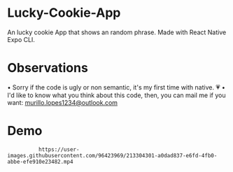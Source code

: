 # Lucky-Cookie-App
An lucky cookie App that shows an random phrase. Made with React Native Expo CLI.

# Observations
• Sorry if the code is ugly or non semantic, it's my first time with native. 💗
• I'd like to know what you think about this code, then, you can mail me if you want: murillo.lopes1234@outlook.com

# Demo
              https://user-images.githubusercontent.com/96423969/213304301-a0dad837-e6fd-4fb0-abbe-efe910e23482.mp4

